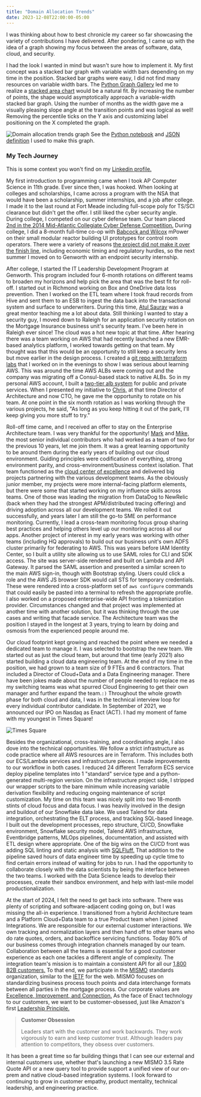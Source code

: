 ```yaml
---
title: "Domain Allocation Trends"
date: 2023-12-08T22:00:00-05:00
---
```


I was thinking about how to best chronicle my career so far showcasing the variety of contributions I have delivered. After pondering, I came up with the idea of a graph showing my focus between the areas of software, data, cloud, and security.

I had the look I wanted in mind but wasn't sure how to implement it. My first concept was a stacked bar graph with variable width bars depending on my time in the position. Stacked bar graphs were easy, I did not find many resources on variable width bars. The [Python Graph Gallery](https://python-graph-gallery.com/) led me to realize a [stacked area chart](https://python-graph-gallery.com/251-stacked-area-chart-with-seaborn-style/) would be a natural fit. By increasing the number of points, the shape would asymptotically approach a variable-width stacked bar graph. Using the number of months as the width gave me a visually pleasing slope angle at the transition points and was logical as well! Removing the percentile ticks on the Y axis and customizing label positioning on the X completed the graph.

![Domain allocation trends graph](https://images.danieladamstech.com/2023-daniel-adams-domain-allocation-trends.svg)
See the [Python notebook](https://github.com/danieladams456/blog-danieladamstech/blob/main/content/code-examples/domain-allocation-trends.ipynb) and [JSON definition](https://github.com/danieladams456/blog-danieladamstech/blob/main/content/code-examples/domain-allocation-trends.json) I used to make this graph.

### My Tech Journey

This is some context you won't find on my [Linkedin profile.](https://www.linkedin.com/in/danieladams15/)

My first introduction to programming came when I took AP Computer Science in 11th grade. Ever since then, I was hooked. When looking at colleges and scholarships, I came across a program with the NSA that would have been a scholarship, summer internships, and a job after college. I made it to the last round at Fort Meade including full-scope poly for TS/SCI clearance but didn't get the offer. I still liked the cyber security angle. During college, I competed on our cyber defense team. Our team placed [2nd in the 2014 Mid-Atlantic Collegiate Cyber Defense Competition.](https://maccdc.org/maccdc-2014/) During college, I did a 8-month full-time co-op with [Babcock and Wilcox](https://www.babcock.com/) mPower on their small modular reactor building UI prototypes for control room operators. There were a variety of reasons [the project did not make it over the finish line,](https://www.forbes.com/sites/rodadams/2017/03/13/bechtel-and-bwxt-quietly-terminate-mpower-reactor-project/) including economic timing and regulatory hurdles, so the next summer I moved on to Genworth with an endpoint security internship.

After college, I started the IT Leadership Development Program at Genworth. This program included four 6-month rotations on different teams to broaden my horizons and help pick the area that was the best fit for roll-off. I started out in Richmond working on Box and OneDrive data loss prevention. Then I worked on the ETL team where I took fraud records from Hive and sent them to an ESB to ingest the data back into the transactional system and surface to underwriters. During this time, [Atul Saurav](https://www.linkedin.com/in/atulsaurav/) was a great mentor teaching me a lot about data. Still thinking I wanted to stay a security guy, I moved down to Raleigh for an application security rotation on the Mortgage Insurance business unit's security team. I've been here in Raleigh ever since! The cloud was a hot new topic at that time. After hearing there was a team working on AWS that had recently launched a new EMR-based analytics platform, I worked towards getting on that team. My thought was that this would be an opportunity to still keep a security lens but move earlier in the design process. I created a [git repo with terraform labs](https://github.com/danieladams456/aws-labs) that I worked on in the evenings to show I was serious about learning AWS. This was around the time AWS ALBs were coming out and the company was migrating off a Consul-based stack to native ALBs. So in my personal AWS account, I built a [two-tier alb system](https://github.com/danieladams456/aws-labs/tree/master/dual_alb) for public and private services. When I presented my initiative to [Chris,](https://www.linkedin.com/in/christopherdsmith76/details/experience/) at that time Director of Architecture and now CTO, he gave me the opportunity to rotate on his team. At one point in the six month rotation as I was working through the various projects, he said, "As long as you keep hitting it out of the park, I'll keep giving you more stuff to try."

Roll-off time came, and I received an offer to stay on the Enterprise Architecture team. I was very thankful for the opportunity! [Mark](https://www.linkedin.com/in/mark-griffin-8760b31/) and [Mike,](https://www.linkedin.com/in/mike-lyon-13899/) the most senior individual contributors who had worked as a team of two for the previous 10 years, let me join them. It was a great learning opportunity to be around them during the early years of building out our cloud environment. Guiding principles were codification of everything, strong environment parity, and cross-environment/business context isolation. That team functioned as the [cloud center of excellence](https://aws.amazon.com/blogs/publicsector/what-is-cloud-center-excellence-why-should-your-organization-create-one/) and delivered big projects partnering with the various development teams. As the obviously junior member, my projects were more internal-facing platform elements, but there were some that started working on my influence skills across teams. One of those was leading the migration from DataDog to NewRelic (back when they had the strongest APM/distributed tracing offering) and driving adoption across all our development teams. We rolled it out successfully, and years later I am still the go-to SME on performance monitoring. Currently, I lead a cross-team monitoring focus group sharing best practices and helping others level up our monitoring across all our apps. Another project of interest in my early years was working with other teams (including HQ approvals) to build out our business unit's own ADFS cluster primarily for federating to AWS. This was years before IAM Identity Center, so I built a utility site allowing us to use SAML roles for CLI and SDK access. The site was server-side rendered and built on Lambda and API Gateway. It parsed the SAML assertion and presented a similar screen to the main AWS sign-in, though with Bootstrap styling. Users could click a role and the AWS JS browser SDK would call STS for temporary credentials. These were rendered into a cross-platform set of `aws configure` commands that could easily be pasted into a terminal to refresh the appropriate profile. I also worked on a proposed enterprise-wide API fronting a tokenization provider. Circumstances changed and that project was implemented at another time with another solution, but it was thinking through the use cases and writing that facade service. The Architecture team was the position I stayed in the longest at 3 years, trying to learn by doing and osmosis from the experienced people around me.

Our cloud footprint kept growing and reached the point where we needed a dedicated team to manage it. I was selected to bootstrap the new team. We started out as just the cloud team, but around that time (early 2021) also started building a cloud data engineering team. At the end of my time in the position, we had grown to a team size of 9 FTEs and 6 contractors. That included a Director of Cloud+Data and a Data Engineering manager. There have been jokes made about the number of people needed to replace me as my switching teams was what spurred Cloud Engineering to get their own manager and further expand the team.`:)` Throughout the whole growth phase for both cloud and data, I was in the technical interview loop for every individual contributor candidate. In September of 2021, we announced our IPO on Nasdaq as Enact (ACT). I had my moment of fame with my youngest in Times Square!

![Times Square](https://images.danieladamstech.com/2023-daniel-times-square.jpg)

Besides the organizational, cross-training, and coordinating angle, I also dove into the technical opportunities. We follow a strict infrastructure as code practice where all AWS resources are in Terraform. This includes both our ECS/Lambda services and infrastructure pieces. I made improvements to our workflow in both cases. I reduced 24 different Terraform ECS service deploy pipeline templates into 1 "standard" service type and a python-generated multi-region version. On the infrastructure project side, I stripped our wrapper scripts to the bare minimum while increasing variable derivation flexibility and reducing ongoing maintenance of script customization. My time on this team was nicely split into two 18-month stints of cloud focus and data focus. I was heavily involved in the design and buildout of our Snowflake data lake. We used Talend for data integration, orchestrating the ELT process, and tracking SQL-based lineage. I built out the development processes, repo structure, CI/CD, Snowflake environment, Snowflake security model, Talend AWS infrastructure, Eventbridge patterns, MLOps pipelines, documentation, and assisted with ETL design where appropriate. One of the big wins on the CI/CD front was adding SQL linting and static analysis with [SQLFluff.](https://sqlfluff.com/) That addition to the pipeline saved hours of data engineer time by speeding up cycle time to find certain errors instead of waiting for jobs to run. I had the opportunity to collaborate closely with the data scientists by being the interface between the two teams. I worked with the Data Science leads to develop their processes, create their sandbox environment, and help with last-mile model productionalization.

At the start of 2024, I felt the need to get back into software. There was plenty of scripting and software-adjacent coding going on, but I was missing the all-in experience. I transitioned from a hybrid Architecture team and a Platform Cloud+Data team to a true Product team when I joined Integrations. We are responsible for our external customer interactions. We own tracking and normalization layers and then hand off to other teams who do rate quotes, orders, and backoffice servicing functions. Today 80% of our business comes through integration channels managed by our team. Collaboration between all the teams is essential for a good customer experience as each one tackles a different angle of complexity. The integration team's mission is to maintain a consistent API for all our [1,800 B2B customers.](https://ir.enactmi.com/) To that end, we participate in the [MISMO](https://www.mismo.org/) standards organization, similar to the [IETF](https://www.ietf.org/) for the web. MISMO focuses on standardizing business process touch points and data interchange formats between all parties in the mortgage process. Our corporate values are [Excellence, Improvement, and Connection.](https://enactmi.com/enact-careers) As the face of Enact technology to our customers, we want to be customer-obsessed, just like Amazon's first [Leadership Principle.](https://www.amazon.jobs/content/en/our-workplace/leadership-principles)

> **Customer Obsession**
>
> Leaders start with the customer and work backwards. They work vigorously to earn and keep customer trust. Although leaders pay attention to competitors, they obsess over customers.

It has been a great time so far building things that I can see our external and internal customers use, whether that's launching a new MISMO 3.5 Rate Quote API or a new query tool to provide support a unified view of our on-prem and native cloud-based integration systems. I look forward to continuing to grow in customer empathy, product mentality, technical leadership, and engineering practice.
